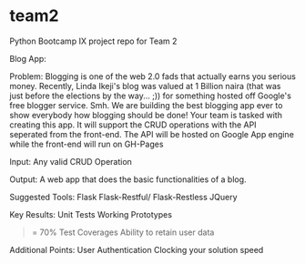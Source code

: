 # team2
Python Bootcamp  IX project repo for Team 2

Blog App:

Problem:
Blogging is one of the web 2.0 fads that actually earns you serious money. Recently, Linda Ikeji's blog was valued at 1 Billion naira (that was just before the elections by the way... ;)) for something hosted off Google's free blogger service. Smh. We are building the best blogging app ever to show everybody how blogging should be done! Your team is tasked with creating this app. It will support the CRUD operations with the API seperated from the front-end. The API will be hosted on Google App engine while the front-end will run on GH-Pages

Input:
Any valid CRUD Operation

Output:
A web app that does the basic functionalities of a blog.

Suggested Tools:
Flask
Flask-Restful/ Flask-Restless
JQuery

Key Results:
Unit Tests
Working Prototypes
>= 70% Test Coverages
Ability to retain user data

Additional Points:
User Authentication
Clocking your solution speed